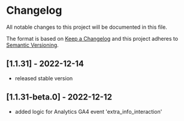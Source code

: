# Changelog

All notable changes to this project will be documented in this file.

The format is based on [Keep a Changelog](http://keepachangelog.com/en/1.0.0/)
and this project adheres to [Semantic Versioning](http://semver.org/spec/v2.0.0.html).

## [1.1.31] - 2022-12-14

- released stable version

## [1.1.31-beta.0] - 2022-12-12

- added logic for Analytics GA4 event 'extra_info_interaction'
